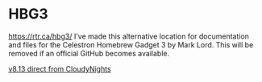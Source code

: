 # HBG3
https://rtr.ca/hbg3/
I've made this alternative location for documentation and files for the Celestron Homebrew Gadget 3 by Mark Lord. This will be removed if an official GitHub becomes available.

[v8.13 direct from CloudyNights](https://www.cloudynights.com/index.php?app=core&module=attach&section=attach&attach_id=2432788)

